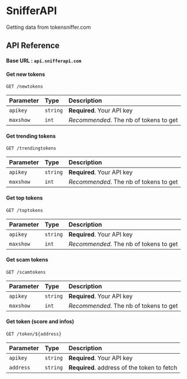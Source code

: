 
# SnifferAPI

Getting data from tokensniffer.com
## API Reference

#### Base URL : ```api.snifferapi.com```

#### Get new tokens

```http
GET /newtokens
```

| Parameter | Type     | Description                |
| :-------- | :------- | :------------------------- |
| `apikey`  | `string` | **Required**. Your API key |
| `maxshow` | `int` | *Recommended*. The nb of tokens to get |

#### Get trending tokens

```http
GET /trendingtokens
```

| Parameter | Type     | Description                |
| :-------- | :------- | :------------------------- |
| `apikey`  | `string` | **Required**. Your API key |
| `maxshow` | `int` | *Recommended*. The nb of tokens to get |

#### Get top tokens

```http
GET /toptokens
```

| Parameter | Type     | Description                |
| :-------- | :------- | :------------------------- |
| `apikey`  | `string` | **Required**. Your API key |
| `maxshow` | `int` | *Recommended*. The nb of tokens to get |

#### Get scam tokens

```http
GET /scamtokens
```

| Parameter | Type     | Description                |
| :-------- | :------- | :------------------------- |
| `apikey`  | `string` | **Required**. Your API key |
| `maxshow` | `int` | *Recommended*. The nb of tokens to get |

#### Get token (score and infos)

```http
GET /token/${address}
```

| Parameter | Type     | Description                       |
| :-------- | :------- | :-------------------------------- |
| `apikey`  | `string` | **Required**. Your API key        |
| `address` | `string` | **Required**. address of the token to fetch |
